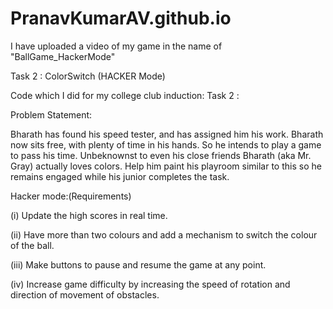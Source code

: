 # PranavKumarAV.github.io

I have uploaded a video of my game in the name of "BallGame_HackerMode"
 
Task 2 : ColorSwitch (HACKER Mode)

Code which I did for my college club induction: Task 2 : 

Problem Statement:

Bharath has found his speed tester, and has assigned him his work. Bharath now sits free, with plenty of time in his hands. So he intends to play a game to pass his time. Unbeknownst to even his close friends Bharath (aka Mr. Gray) actually loves colors. Help him paint his playroom similar to this so he remains engaged while his junior completes the task.

Hacker mode:(Requirements)

 (i)   Update the high scores in real time.
 
 (ii)  Have more than two colours and add a mechanism to switch the colour of the ball.
 
 (iii) Make buttons to pause and resume the game at any point.
 
 (iv)  Increase game difficulty by increasing the speed of rotation and direction of movement of obstacles.
